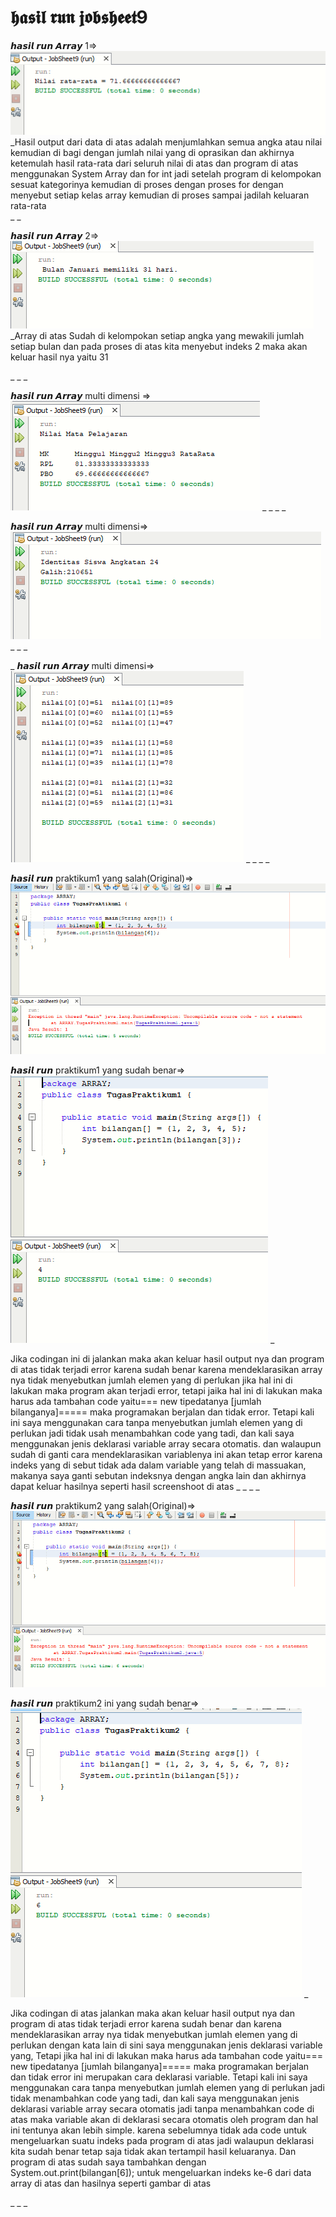 # 𝖍𝖆𝖘𝖎𝖑 𝖗𝖚𝖓 𝖏𝖔𝖇𝖘𝖍𝖊𝖊𝖙9






𝙝𝙖𝙨𝙞𝙡 𝙧𝙪𝙣 𝘼𝙧𝙧𝙖𝙮 1=>
![Alt Text](https://github.com/rendiwibawa/Jobsheet-9-Array/blob/master/Array1.PNG)
_Hasil output dari data di atas adalah menjumlahkan semua angka atau nilai kemudian di bagi dengan jumlah nilai yang di oprasikan dan akhirnya ketemulah hasil rata-rata dari seluruh nilai di atas dan program di atas menggunakan System Array dan for int jadi setelah program di kelompokan sesuat kategorinya kemudian di proses dengan proses for dengan menyebut setiap kelas array kemudian di proses sampai jadilah keluaran rata-rata   
_
_


𝙝𝙖𝙨𝙞𝙡 𝙧𝙪𝙣 𝘼𝙧𝙧𝙖𝙮 2=>
![Alt Text](https://github.com/rendiwibawa/Jobsheet-9-Array/blob/master/Array2.PNG)
_Array di atas Sudah di kelompokan setiap angka yang mewakili jumlah setiap bulan dan pada proses di atas kita menyebut indeks 2 maka akan keluar hasil nya yaitu 31

_
_
_


𝙝𝙖𝙨𝙞𝙡 𝙧𝙪𝙣 𝘼𝙧𝙧𝙖𝙮 multi dimensi =>
![Alt Text](https://github.com/rendiwibawa/Jobsheet-9-Array/blob/master/Array3.PNG)
_
_
_
_



𝙝𝙖𝙨𝙞𝙡 𝙧𝙪𝙣 𝘼𝙧𝙧𝙖𝙮 multi dimensi=>
![Alt Text](https://github.com/rendiwibawa/Jobsheet-9-Array/blob/master/Array4.PNG)
_
_
_



_
𝙝𝙖𝙨𝙞𝙡 𝙧𝙪𝙣 𝘼𝙧𝙧𝙖𝙮 multi dimensi=>
![Alt Text](https://github.com/rendiwibawa/Jobsheet-9-Array/blob/master/Array5.PNG)
_
_
_
_






𝙝𝙖𝙨𝙞𝙡 𝙧𝙪𝙣 praktikum1 yang salah(Original)=>
![Alt Text](https://github.com/rendiwibawa/Jobsheet-9-Array/blob/master/praktikum1Error.PNG)


𝙝𝙖𝙨𝙞𝙡 𝙧𝙪𝙣 praktikum1 yang sudah benar=>
![Alt Text](https://github.com/rendiwibawa/Jobsheet-9-Array/blob/master/praktikum1.PNG)
_   

   Jika codingan ini di jalankan maka akan keluar hasil output nya dan program di atas tidak terjadi error karena sudah benar karena mendeklarasikan array nya tidak menyebutkan jumlah elemen yang di perlukan jika hal ini di lakukan maka program akan terjadi error, tetapi jaika hal ini di lakukan maka harus ada tambahan code yaitu=== new tipedatanya [jumlah bilanganya]===== maka programakan berjalan dan tidak error. Tetapi kali ini saya menggunakan cara tanpa menyebutkan jumlah elemen yang di perlukan jadi tidak usah menambahkan code yang tadi, dan kali saya menggunakan jenis deklarasi variable array secara otomatis.
     dan walaupun sudah di ganti cara mendeklarasikan variablenya ini akan tetap error karena indeks yang di sebut tidak ada dalam variable yang telah di massuakan, makanya saya ganti sebutan indeksnya dengan angka lain dan akhirnya dapat keluar hasilnya seperti hasil screenshoot di atas
_
_
_
_







𝙝𝙖𝙨𝙞𝙡 𝙧𝙪𝙣 praktikum2 yang salah(Original)=>
![Alt Text](https://github.com/rendiwibawa/Jobsheet-9-Array/blob/master/praktikum2Error.PNG)


𝙝𝙖𝙨𝙞𝙡 𝙧𝙪𝙣 praktikum2 ini yang sudah benar=>
![Alt Text](https://github.com/rendiwibawa/Jobsheet-9-Array/blob/master/praktikum2.PNG)
_  

   Jika codingan di atas jalankan maka akan keluar hasil output nya dan program di atas tidak terjadi error karena sudah benar dan karena mendeklarasikan array nya tidak menyebutkan jumlah elemen yang di perlukan dengan kata lain di sini saya menggunakan jenis deklarasi variable yang, Tetapi jika hal ini di lakukan maka harus ada tambahan code yaitu=== new tipedatanya [jumlah bilanganya]===== maka programakan berjalan dan tidak error ini merupakan cara deklarasi variable. Tetapi kali ini saya menggunakan cara tanpa menyebutkan jumlah elemen yang di perlukan jadi tidak menambahkan code yang tadi, dan kali saya menggunakan jenis deklarasi variable array secara otomatis jadi tanpa menambahkan code di atas maka variable akan di deklarasi secara otomatis oleh program dan hal ini tentunya akan lebih simple.
    karena sebelumnya tidak ada code untuk mengeluarkan suatu indeks pada program di atas jadi walaupun deklarasi kita sudah benar tetap saja tidak akan tertampil hasil keluaranya. Dan program di atas sudah saya tambahkan dengan System.out.print(bilangan[6]); untuk mengeluarkan indeks ke-6 dari data array di atas dan hasilnya seperti gambar di atas
  
_
_
_
